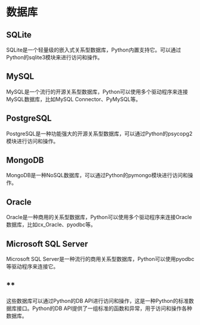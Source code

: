 # 数据库

## SQLite  

SQLite是一个轻量级的嵌入式关系型数据库，Python内置支持它。可以通过Python的sqlite3模块来进行访问和操作。

## MySQL  

MySQL是一个流行的开源关系型数据库，Python可以使用多个驱动程序来连接MySQL数据库，比如MySQL Connector、PyMySQL等。  

## PostgreSQL  

PostgreSQL是一种功能强大的开源关系型数据库，可以通过Python的psycopg2模块进行访问和操作。  

## MongoDB

MongoDB是一种NoSQL数据库，可以通过Python的pymongo模块进行访问和操作。  

## Oracle

Oracle是一种商用的关系型数据库，Python可以使用多个驱动程序来连接Oracle数据库，比如cx_Oracle、pyodbc等。  

## Microsoft SQL Server

Microsoft SQL Server是一种流行的商用关系型数据库，Python可以使用pyodbc等驱动程序来连接它。  

## **

这些数据库可以通过Python的DB API进行访问和操作，这是一种Python的标准数据库接口。Python的DB API提供了一组标准的函数和异常，用于访问和操作各种数据库。  
